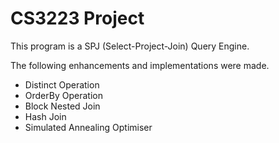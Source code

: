 # CS3223 Project

This program is a SPJ (Select-Project-Join) Query Engine.

The following enhancements and implementations were made.
- Distinct Operation
- OrderBy Operation
- Block Nested Join
- Hash Join
- Simulated Annealing Optimiser

